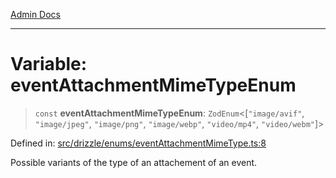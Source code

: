 [Admin Docs](/)

***

# Variable: eventAttachmentMimeTypeEnum

> `const` **eventAttachmentMimeTypeEnum**: `ZodEnum`\<\[`"image/avif"`, `"image/jpeg"`, `"image/png"`, `"image/webp"`, `"video/mp4"`, `"video/webm"`\]\>

Defined in: [src/drizzle/enums/eventAttachmentMimeType.ts:8](https://github.com/Sourya07/talawa-api/blob/cfbd515d04ffba748b09232a33807f1845dd1878/src/drizzle/enums/eventAttachmentMimeType.ts#L8)

Possible variants of the type of an attachement of an event.
